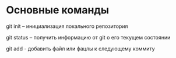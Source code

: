 # Основные команды

git init – инициализация локального репозитория

git status – получить информацию от git о его текущем состоянии

git add - добавить файл или фацлы к следующему коммиту

